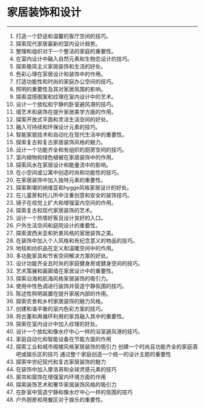 # 家居装饰和设计

---

1. 打造一个舒适和温馨的客厅空间的技巧。
2. 探索现代家居最新的室内设计趋势。
3. 整理和组织对于一个整洁的家庭的重要性。
4. 在室内设计中融入自然元素和生物恋设计的技巧。
5. 探索极简主义家居装饰和生活的好处。
6. 色彩心理在家居设计和装饰中的作用。
7. 打造功能性和时尚的家庭办公空间的技巧。
8. 照明的重要性及其对家居氛围的影响。
9. 探索混搭图案和纹理在室内设计中的艺术。
10. 设计一个放松和宁静的卧室避风港的技巧。
11. 墙艺术和装饰在提升家居美学方面的作用。
12. 探索开放式平面和灵活生活空间的好处。
13. 融入可持续和环保设计元素的技巧。
14. 智能家居技术和自动化在现代生活中的重要性。
15. 探索复古和复古家居装饰风格的魅力。
16. 设计一个功能齐全和有组织的厨房空间的技巧。
17. 室内植物和绿色植被在家居装饰中的作用。
18. 探索风水在家居设计和能量流中的影响。
19. 在小空间或公寓中创造时尚和功能性的技巧。
20. 在家居装饰中加入独特元素的重要性。
21. 探索斯堪的纳维亚和hygge风格家居设计的好处。
22. 在儿童房和托儿所中注重创意和安全的装饰技巧。
23. 镜子在视觉上扩大和增强室内空间的作用。
24. 探索复古和现代家居装饰的艺术。
25. 设计一个热情好客且设计良好的入口。
26. 户外生活空间和庭院设计的重要性。
27. 探索波西米亚和折衷风格的家居装饰之美。
28. 在装饰中加入个人风格和有纪念意义的物品的技巧。
29. 地毯和纺织品在定义和温暖空间中的作用。
30. 多功能家具和节省空间解决方案的好处。
31. 设计功能齐全且时尚的家庭健身房或健身空间的技巧。
32. 艺术策展和画廊墙在家居设计中的重要性。
33. 探索沿海和航海风格家居装饰的吸引力。
34. 使用中性色调进行装饰并营造宁静氛围的技巧。
35. 陈述性照明装置在提升家居内部的作用。
36. 探索农舍和乡村家居装饰的魅力风格。
37. 创建和谐平衡的室内色彩方案的技巧。
38. 将古董和再循环利用的家具融入其中的重要性。
39. 探索在室内设计中加入纹理的好处。
40. 设计一个放松和像水疗中心一样的浴室避风港的技巧。 
41. 家庭自动化和智能设备在节能方面的作用
42. 探索工业和城市阁楼风格家居装饰的吸引力
    创建一个时尚且功能齐全的家庭酒吧或娱乐区的技巧
    通过整个家庭创造一个统一的设计主题的重要性
45. 探索中世纪现代和复古家居装饰的魅力
46. 在装饰中加入摩洛哥和全球灵感元素的技巧
47. 窗帘和窗饰在增强室内环境方面的作用
48. 探索装饰艺术和奢华家居装饰风格的吸引力
49. 在卧室中营造宁静和像水疗中心一样的氛围的技巧
50. 户外厨房和用餐区对于娱乐的重要性。